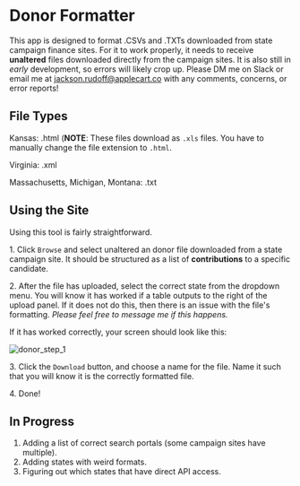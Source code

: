 # Donor Formatter

This app is designed to format .CSVs and .TXTs downloaded from state campaign finance sites. For it to work properly, it needs to receive **unaltered** files downloaded directly from the campaign sites. It is also still in *early* development, so errors will likely crop up. Please DM me on Slack or email me at jackson.rudoff@applecart.co with any comments, concerns, or error reports!


## File Types 

Kansas: .html (**NOTE**: These files download as `.xls` files. You have to manually change the file extension to `.html`.

Virginia: .xml

Massachusetts, Michigan, Montana: .txt

## Using the Site

Using this tool is fairly straightforward.

1\. Click ```Browse``` and select unaltered an donor file downloaded from a state campaign site. It should be structured as a list of **contributions** to a specific candidate.

2\. After the file has uploaded, select the correct state from the dropdown menu. You will know it has worked if a table outputs to the right of the upload panel. If it does not do this, then there is an issue with the file's formatting. *Please feel free to message me if this happens.* 

If it has worked correctly, your screen should look like this:
        
   ![donor_step_1](https://user-images.githubusercontent.com/62763243/215576983-fc467bb2-65a0-4510-8a1e-6529e80f3cca.png)

3\. Click the ```Download``` button, and choose a name for the file. Name it such that you will know it is the correctly formatted file.

4\. Done!

## In Progress

1. Adding a list of correct search portals (some campaign sites have multiple).
2. Adding states with weird formats.
3. Figuring out which states that have direct API access.
